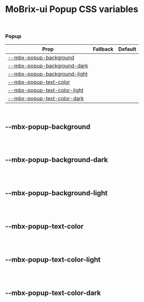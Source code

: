 # MoBrix-ui Popup CSS variables

<br>

### Popup

| Prop                                                        | Fallback | Default |
| ----------------------------------------------------------- | -------- | ------- |
| [--mbx-popup-background](#mbx-popup-background)             |          |         |
| [--mbx-popup-background-dark](#mbx-popup-background-dark)   |          |         |
| [--mbx-popup-background-light](#mbx-popup-background-light) |          |         |
| [--mbx-popup-text-color](#mbx-popup-text-color)             |          |         |
| [--mbx-popup-text-color-light](#mbx-popup-text-color-light) |          |         |
| [--mbx-popup-text-color-dark](#mbx-popup-text-color-dark)   |          |         |

<br>

## --mbx-popup-background

<br>

<br>

## --mbx-popup-background-dark

<br>

<br>

## --mbx-popup-background-light

<br>

<br>

## --mbx-popup-text-color

<br>

<br>

## --mbx-popup-text-color-light

<br>

<br>

## --mbx-popup-text-color-dark

<br>
